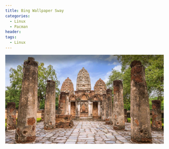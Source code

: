 ```yaml
---
title: Bing Wallpaper Sway
categories:
  - Linux
  - Pacman
header:
tags:
  - Linux
---
```

![Microsoft Bing Wallpaper of the Day](/images/OHR.WatSriSawai_EN-US3779091241.jpg)

<script src="https://gist.github.com/ddupas/9f54272fc092ed2490b15a7c303b01e2.js"></script>
